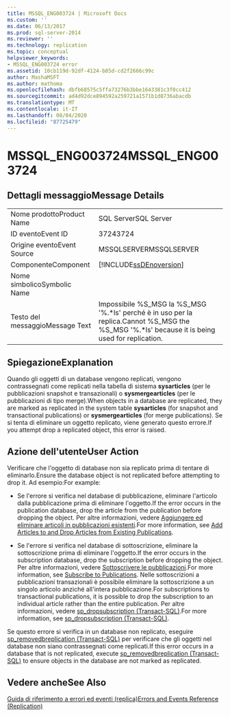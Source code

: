 ```yaml
---
title: MSSQL_ENG003724 | Microsoft Docs
ms.custom: ''
ms.date: 06/13/2017
ms.prod: sql-server-2014
ms.reviewer: ''
ms.technology: replication
ms.topic: conceptual
helpviewer_keywords:
- MSSQL_ENG003724 error
ms.assetid: 10cb119d-92df-4124-b85d-cd2f2666c99c
author: MashaMSFT
ms.author: mathoma
ms.openlocfilehash: dbfb68575c5ffa73276b3bbe1643381c3f0cc412
ms.sourcegitcommit: ad4d92dce894592a259721a1571b1d8736abacdb
ms.translationtype: MT
ms.contentlocale: it-IT
ms.lasthandoff: 08/04/2020
ms.locfileid: "87725479"
---
```

# <a name="mssql_eng003724"></a><span data-ttu-id="11fdb-102">MSSQL_ENG003724</span><span class="sxs-lookup"><span data-stu-id="11fdb-102">MSSQL_ENG003724</span></span>
    
## <a name="message-details"></a><span data-ttu-id="11fdb-103">Dettagli messaggio</span><span class="sxs-lookup"><span data-stu-id="11fdb-103">Message Details</span></span>  
  
|||  
|-|-|  
|<span data-ttu-id="11fdb-104">Nome prodotto</span><span class="sxs-lookup"><span data-stu-id="11fdb-104">Product Name</span></span>|<span data-ttu-id="11fdb-105">SQL Server</span><span class="sxs-lookup"><span data-stu-id="11fdb-105">SQL Server</span></span>|  
|<span data-ttu-id="11fdb-106">ID evento</span><span class="sxs-lookup"><span data-stu-id="11fdb-106">Event ID</span></span>|<span data-ttu-id="11fdb-107">3724</span><span class="sxs-lookup"><span data-stu-id="11fdb-107">3724</span></span>|  
|<span data-ttu-id="11fdb-108">Origine evento</span><span class="sxs-lookup"><span data-stu-id="11fdb-108">Event Source</span></span>|<span data-ttu-id="11fdb-109">MSSQLSERVER</span><span class="sxs-lookup"><span data-stu-id="11fdb-109">MSSQLSERVER</span></span>|  
|<span data-ttu-id="11fdb-110">Componente</span><span class="sxs-lookup"><span data-stu-id="11fdb-110">Component</span></span>|[!INCLUDE[ssDEnoversion](../../includes/ssdenoversion-md.md)]|  
|<span data-ttu-id="11fdb-111">Nome simbolico</span><span class="sxs-lookup"><span data-stu-id="11fdb-111">Symbolic Name</span></span>||  
|<span data-ttu-id="11fdb-112">Testo del messaggio</span><span class="sxs-lookup"><span data-stu-id="11fdb-112">Message Text</span></span>|<span data-ttu-id="11fdb-113">Impossibile %S_MSG la %S_MSG '%.\*ls' perché è in uso per la replica.</span><span class="sxs-lookup"><span data-stu-id="11fdb-113">Cannot %S_MSG the %S_MSG '%.\*ls' because it is being used for replication.</span></span>|  
  
## <a name="explanation"></a><span data-ttu-id="11fdb-114">Spiegazione</span><span class="sxs-lookup"><span data-stu-id="11fdb-114">Explanation</span></span>  
 <span data-ttu-id="11fdb-115">Quando gli oggetti di un database vengono replicati, vengono contrassegnati come replicati nella tabella di sistema **sysarticles** (per le pubblicazioni snapshot e transazionali) o **sysmergearticles** (per le pubblicazioni di tipo merge).</span><span class="sxs-lookup"><span data-stu-id="11fdb-115">When objects in a database are replicated, they are marked as replicated in the system table **sysarticles** (for snapshot and transactional publications) or **sysmergearticles** (for merge publications).</span></span> <span data-ttu-id="11fdb-116">Se si tenta di eliminare un oggetto replicato, viene generato questo errore.</span><span class="sxs-lookup"><span data-stu-id="11fdb-116">If you attempt drop a replicated object, this error is raised.</span></span>  
  
## <a name="user-action"></a><span data-ttu-id="11fdb-117">Azione dell'utente</span><span class="sxs-lookup"><span data-stu-id="11fdb-117">User Action</span></span>  
 <span data-ttu-id="11fdb-118">Verificare che l'oggetto di database non sia replicato prima di tentare di eliminarlo.</span><span class="sxs-lookup"><span data-stu-id="11fdb-118">Ensure the database object is not replicated before attempting to drop it.</span></span> <span data-ttu-id="11fdb-119">Ad esempio:</span><span class="sxs-lookup"><span data-stu-id="11fdb-119">For example:</span></span>  
  
-   <span data-ttu-id="11fdb-120">Se l'errore si verifica nel database di pubblicazione, eliminare l'articolo dalla pubblicazione prima di eliminare l'oggetto.</span><span class="sxs-lookup"><span data-stu-id="11fdb-120">If the error occurs in the publication database, drop the article from the publication before dropping the object.</span></span> <span data-ttu-id="11fdb-121">Per altre informazioni, vedere [Aggiungere ed eliminare articoli in pubblicazioni esistenti](publish/add-articles-to-and-drop-articles-from-existing-publications.md).</span><span class="sxs-lookup"><span data-stu-id="11fdb-121">For more information, see [Add Articles to and Drop Articles from Existing Publications](publish/add-articles-to-and-drop-articles-from-existing-publications.md).</span></span>  
  
-   <span data-ttu-id="11fdb-122">Se l'errore si verifica nel database di sottoscrizione, eliminare la sottoscrizione prima di eliminare l'oggetto.</span><span class="sxs-lookup"><span data-stu-id="11fdb-122">If the error occurs in the subscription database, drop the subscription before dropping the object.</span></span> <span data-ttu-id="11fdb-123">Per altre informazioni, vedere [Sottoscrivere le pubblicazioni](subscribe-to-publications.md).</span><span class="sxs-lookup"><span data-stu-id="11fdb-123">For more information, see [Subscribe to Publications](subscribe-to-publications.md).</span></span> <span data-ttu-id="11fdb-124">Nelle sottoscrizioni a pubblicazioni transazionali è possibile eliminare la sottoscrizione a un singolo articolo anziché all'intera pubblicazione.</span><span class="sxs-lookup"><span data-stu-id="11fdb-124">For subscriptions to transactional publications, it is possible to drop the subscription to an individual article rather than the entire publication.</span></span> <span data-ttu-id="11fdb-125">Per altre informazioni, vedere [sp_dropsubscription &#40;Transact-SQL&#41;](/sql/relational-databases/system-stored-procedures/sp-dropsubscription-transact-sql).</span><span class="sxs-lookup"><span data-stu-id="11fdb-125">For more information, see [sp_dropsubscription &#40;Transact-SQL&#41;](/sql/relational-databases/system-stored-procedures/sp-dropsubscription-transact-sql).</span></span>  
  
 <span data-ttu-id="11fdb-126">Se questo errore si verifica in un database non replicato, eseguire [sp_removedbreplication &#40;Transact-SQL&#41;](/sql/relational-databases/system-stored-procedures/sp-removedbreplication-transact-sql) per verificare che gli oggetti nel database non siano contrassegnati come replicati.</span><span class="sxs-lookup"><span data-stu-id="11fdb-126">If this error occurs in a database that is not replicated, execute [sp_removedbreplication &#40;Transact-SQL&#41;](/sql/relational-databases/system-stored-procedures/sp-removedbreplication-transact-sql) to ensure objects in the database are not marked as replicated.</span></span>  
  
## <a name="see-also"></a><span data-ttu-id="11fdb-127">Vedere anche</span><span class="sxs-lookup"><span data-stu-id="11fdb-127">See Also</span></span>  
 [<span data-ttu-id="11fdb-128">Guida di riferimento a errori ed eventi &#40;replica&#41;</span><span class="sxs-lookup"><span data-stu-id="11fdb-128">Errors and Events Reference &#40;Replication&#41;</span></span>](errors-and-events-reference-replication.md)  
  
  
